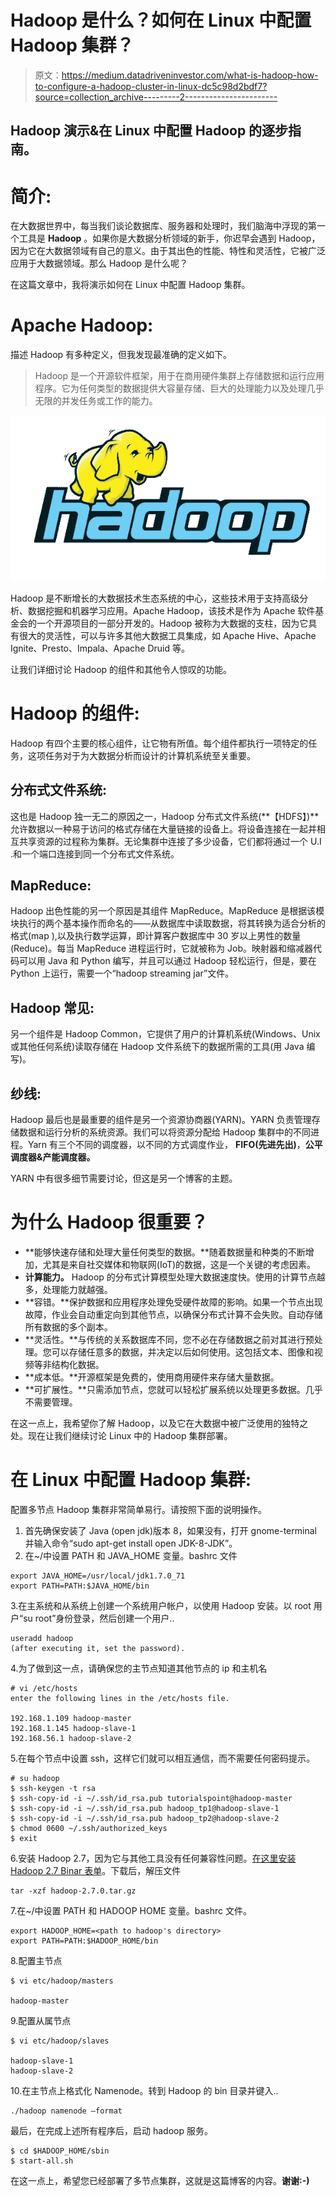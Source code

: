 # Hadoop 是什么？如何在 Linux 中配置 Hadoop 集群？

> 原文：<https://medium.datadriveninvestor.com/what-is-hadoop-how-to-configure-a-hadoop-cluster-in-linux-dc5c98d2bdf7?source=collection_archive---------2----------------------->

## Hadoop 演示&在 Linux 中配置 Hadoop 的逐步指南。

# 简介:

在大数据世界中，每当我们谈论数据库、服务器和处理时，我们脑海中浮现的第一个工具是 **Hadoop** 。如果你是大数据分析领域的新手，你迟早会遇到 Hadoop，因为它在大数据领域有自己的意义。由于其出色的性能、特性和灵活性，它被广泛应用于大数据领域。那么 Hadoop 是什么呢？

在这篇文章中，我将演示如何在 Linux 中配置 Hadoop 集群。

# Apache Hadoop:

描述 Hadoop 有多种定义，但我发现最准确的定义如下。

> Hadoop 是一个开源软件框架，用于在商用硬件集群上存储数据和运行应用程序。它为任何类型的数据提供大容量存储、巨大的处理能力以及处理几乎无限的并发任务或工作的能力。

![](img/99278ff4ce896dd478399ccd6d9e5dc4.png)

Hadoop 是不断增长的大数据技术生态系统的中心，这些技术用于支持高级分析、数据挖掘和机器学习应用。Apache Hadoop，该技术是作为 Apache 软件基金会的一个开源项目的一部分开发的。Hadoop 被称为大数据的支柱，因为它具有很大的灵活性，可以与许多其他大数据工具集成，如 Apache Hive、Apache Ignite、Presto、Impala、Apache Druid 等。

让我们详细讨论 Hadoop 的组件和其他令人惊叹的功能。

# Hadoop 的组件:

Hadoop 有四个主要的核心组件，让它物有所值。每个组件都执行一项特定的任务，这项任务对于为大数据分析而设计的计算机系统至关重要。

## 分布式文件系统:

这也是 Hadoop 独一无二的原因之一，Hadoop 分布式文件系统(**【HDFS】)**允许数据以一种易于访问的格式存储在大量链接的设备上。将设备连接在一起并相互共享资源的过程称为集群。无论集群中连接了多少设备，它们都将通过一个 U.I .和一个端口连接到同一个分布式文件系统。

## MapReduce:

Hadoop 出色性能的另一个原因是其组件 MapReduce。MapReduce 是根据该模块执行的两个基本操作而命名的——从数据库中读取数据，将其转换为适合分析的格式(map ),以及执行数学运算，即计算客户数据库中 30 岁以上男性的数量(Reduce)。每当 MapReduce 进程运行时，它就被称为 Job。映射器和缩减器代码可以用 Java 和 Python 编写，并且可以通过 Hadoop 轻松运行，但是，要在 Python 上运行，需要一个“hadoop streaming jar”文件。

## Hadoop 常见:

另一个组件是 Hadoop Common，它提供了用户的计算机系统(Windows、Unix 或其他任何系统)读取存储在 Hadoop 文件系统下的数据所需的工具(用 Java 编写)。

## 纱线:

Hadoop 最后也是最重要的组件是另一个资源协商器(YARN)。YARN 负责管理存储数据和运行分析的系统资源。我们可以将资源分配给 Hadoop 集群中的不同进程。Yarn 有三个不同的调度器，以不同的方式调度作业， **FIFO(先进先出)**，**公平调度器&产能调度器。**

YARN 中有很多细节需要讨论，但这是另一个博客的主题。

# **为什么 Hadoop 很重要？**

*   **能够快速存储和处理大量任何类型的数据。**随着数据量和种类的不断增加，尤其是来自社交媒体和物联网(IoT)的数据，这是一个关键的考虑因素。
*   **计算能力。** Hadoop 的分布式计算模型处理大数据速度快。使用的计算节点越多，处理能力就越强。
*   **容错。**保护数据和应用程序处理免受硬件故障的影响。如果一个节点出现故障，作业会自动重定向到其他节点，以确保分布式计算不会失败。自动存储所有数据的多个副本。
*   **灵活性。**与传统的关系数据库不同，您不必在存储数据之前对其进行预处理。您可以存储任意多的数据，并决定以后如何使用。这包括文本、图像和视频等非结构化数据。
*   **成本低。**开源框架是免费的，使用商用硬件来存储大量数据。
*   **可扩展性。**只需添加节点，您就可以轻松扩展系统以处理更多数据。几乎不需要管理。

在这一点上，我希望你了解 Hadoop，以及它在大数据中被广泛使用的独特之处。现在让我们继续讨论 Linux 中的 Hadoop 集群部署。

# 在 Linux 中配置 Hadoop 集群:

配置多节点 Hadoop 集群非常简单易行。请按照下面的说明操作。

1.  首先确保安装了 Java (open jdk)版本 8，如果没有，打开 gnome-terminal 并输入命令“sudo apt-get install open JDK-8-JDK”。
2.  在~/中设置 PATH 和 JAVA_HOME 变量。bashrc 文件

```
export JAVA_HOME=/usr/local/jdk1.7.0_71
export PATH=PATH:$JAVA_HOME/bin
```

3.在主系统和从系统上创建一个系统用户帐户，以使用 Hadoop 安装。以 root 用户“su root”身份登录，然后创建一个用户..

```
useradd hadoop
(after executing it, set the password).
```

4.为了做到这一点，请确保您的主节点知道其他节点的 ip 和主机名

```
# vi /etc/hosts
enter the following lines in the /etc/hosts file.

192.168.1.109 hadoop-master 
192.168.1.145 hadoop-slave-1 
192.168.56.1 hadoop-slave-2
```

5.在每个节点中设置 ssh，这样它们就可以相互通信，而不需要任何密码提示。

```
# su hadoop 
$ ssh-keygen -t rsa 
$ ssh-copy-id -i ~/.ssh/id_rsa.pub tutorialspoint@hadoop-master 
$ ssh-copy-id -i ~/.ssh/id_rsa.pub hadoop_tp1@hadoop-slave-1 
$ ssh-copy-id -i ~/.ssh/id_rsa.pub hadoop_tp2@hadoop-slave-2 
$ chmod 0600 ~/.ssh/authorized_keys 
$ exit
```

6.安装 Hadoop 2.7，因为它与其他工具没有任何兼容性问题。[在这里安装 Hadoop 2.7 Binar 表单](https://archive.apache.org/dist/hadoop/core/hadoop-2.7.0/)。下载后，解压文件

```
tar -xzf hadoop-2.7.0.tar.gz
```

7.在~/中设置 PATH 和 HADOOP HOME 变量。bashrc 文件。

```
export HADOOP_HOME=<path to hadoop's directory>
export PATH=PATH:$HADOOP_HOME/bin
```

8.配置主节点

```
$ vi etc/hadoop/masters

hadoop-master
```

9.配置从属节点

```
$ vi etc/hadoop/slaves

hadoop-slave-1 
hadoop-slave-2
```

10.在主节点上格式化 Namenode。转到 Hadoop 的 bin 目录并键入..

```
./hadoop namenode –format
```

最后，在完成上述所有程序后，启动 hadoop 服务。

```
$ cd $HADOOP_HOME/sbin
$ start-all.sh
```

在这一点上，希望您已经部署了多节点集群，这就是这篇博客的内容。**谢谢:-)**